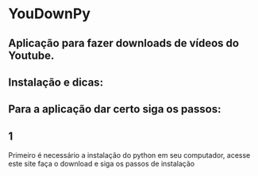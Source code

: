 # YouDownPy
## Aplicação para fazer downloads de vídeos do Youtube.

 ## Instalação e dicas:


 ## Para a aplicação dar certo siga os passos: 

 ## 1 
 Primeiro é necessário a instalação do python em seu computador, acesse este site faça o download e siga os passos de instalação 
